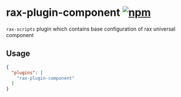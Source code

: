 # rax-plugin-component [![npm](https://img.shields.io/npm/v/rax-plugin-component.svg)](https://www.npmjs.com/package/rax-plugin-component)

`rax-scripts` plugin which contains base configuration of rax universal component

## Usage

```json
{
  "plugins": [
    "rax-plugin-component"
  ]
}
```
